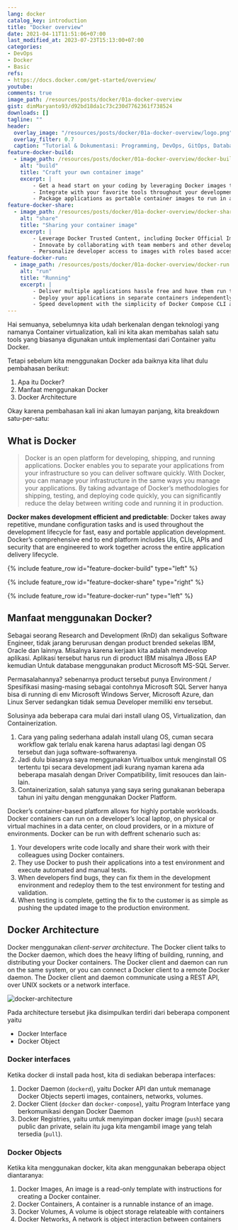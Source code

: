 ```yaml
---
lang: docker
catalog_key: introduction
title: "Docker overview"
date: 2021-04-11T11:51:06+07:00
last_modified_at: 2023-07-23T15:13:00+07:00
categories:
- DevOps
- Docker
- Basic
refs: 
- https://docs.docker.com/get-started/overview/
youtube: 
comments: true
image_path: /resources/posts/docker/01a-docker-overview
gist: dimMaryanto93/d92bd18da1c73c230d7762361f738524
downloads: []
tagline: ""
header:
  overlay_image: "/resources/posts/docker/01a-docker-overview/logo.png"
  overlay_filter: 0.7
  caption: "Tutorial & Dokumentasi: Programming, DevOps, GitOps, Database, & Servers"
feature-docker-build:
  - image_path: /resources/posts/docker/01a-docker-overview/docker-build.png
    alt: "build"
    title: "Craft your own container image"
    excerpt: |
        - Get a head start on your coding by leveraging Docker images to efficiently develop your own unique applications on Windows and Mac.  Create your multi-container application using Docker Compose.
        - Integrate with your favorite tools throughout your development pipeline – Docker works with all development tools you use including VS Code, CircleCI and GitHub.
        - Package applications as portable container images to run in any environment consistently from on-premises Kubernetes to AWS ECS, Azure ACI, Google GKE and more.
feature-docker-share:
  - image_path: /resources/posts/docker/01a-docker-overview/docker-share.png
    alt: "share"
    title: "Sharing your container image"
    excerpt: |
        - Leverage Docker Trusted Content, including Docker Official Images and images from Docker Verified Publishers from the Docker Hub repository.
        - Innovate by collaborating with team members and other developers and by easily publishing images to Docker Hub.
        - Personalize developer access to images with roles based access control and get insights into activity history with Docker Registry.
feature-docker-run:
  - image_path: /resources/posts/docker/01a-docker-overview/docker-run.png
    alt: "run"
    title: "Running"
    excerpt: |
        - Deliver multiple applications hassle free and have them run the same way on all your environments including design, testing, staging and production – desktop or cloud-native.
        - Deploy your applications in separate containers independently and in different languages. Reduce the risk of conflict between languages, libraries or frameworks.
        - Speed development with the simplicity of Docker Compose CLI and with one command, launch your applications locally and on the cloud with AWS ECS and Azure ACI.
---
```


Hai semuanya, sebelumnya kita udah berkenalan dengan teknologi yang namanya Container virtualization, kali ini kita akan membahas salah satu tools yang biasanya digunakan untuk implementasi dari Container yaitu Docker. 

Tetapi sebelum kita menggunakan Docker ada baiknya kita lihat dulu pembahasan berikut:

1. Apa itu Docker?
2. Manfaat menggunakan Docker
3. Docker Architecture

Okay karena pembahasan kali ini akan lumayan panjang, kita breakdown satu-per-satu:

<!--more-->

## What is Docker

> Docker is an open platform for developing, shipping, and running applications. Docker enables you to separate your applications from your infrastructure so you can deliver software quickly. With Docker, you can manage your infrastructure in the same ways you manage your applications. 
By taking advantage of Docker’s methodologies for shipping, testing, and deploying code quickly, you can significantly reduce the delay between writing code and running it in production.

**Docker makes development efficient and predictable**: Docker takes away repetitive, mundane configuration tasks and is used throughout the development lifecycle for fast, easy and portable application development. 
Docker’s comprehensive end to end platform includes UIs, CLIs, APIs and security that are engineered to work together across the entire application delivery lifecycle.

{% include feature_row id="feature-docker-build" type="left" %}

{% include feature_row id="feature-docker-share" type="right" %}

{% include feature_row id="feature-docker-run" type="left" %}


## Manfaat menggunakan Docker?

Sebagai seorang Research and Development (RnD) dan sekaligus Software Engineer, tidak jarang berurusan dengan product brended sekelas IBM, Oracle dan lainnya. Misalnya karena kerjaan kita adalah mendevelop aplikasi. Aplikasi tersebut harus run di product IBM misalnya JBoss EAP kemudian Untuk database menggunakan product Microsoft MS-SQL Server.

Permasalahannya? sebenarnya product tersebut punya Environment / Spesifikasi masing-masing sebagai contohnya Microsoft SQL Server hanya bisa di running di env Microsoft Windows Server, Microsoft Azure, dan Linux Server sedangkan tidak semua Developer memiliki env tersebut. 

Solusinya ada beberapa cara mulai dari install ulang OS, Virtualization, dan Containerization. 

1. Cara yang paling sederhana adalah install ulang OS, cuman secara workflow gak terlalu enak karena harus adaptasi lagi dengan OS tersebut dan juga software-softwarenya.
2. Jadi dulu biasanya saya menggunakan Virtualbox untuk menginstall OS tertentu tpi secara development jadi kurang nyaman karena ada beberapa masalah dengan Driver Compatibility, limit resouces dan lain-lain.
3. Containerization, salah satunya yang saya sering gunakanan beberapa tahun ini yaitu dengan menggunakan Docker Platform.

Docker’s container-based platform allows for highly portable workloads. Docker containers can run on a developer’s local laptop, on physical or virtual machines in a data center, on cloud providers, or in a mixture of environments. Docker can be run with deffrent schenario such as:

1. Your developers write code locally and share their work with their colleagues using Docker containers.
2. They use Docker to push their applications into a test environment and execute automated and manual tests.
3. When developers find bugs, they can fix them in the development environment and redeploy them to the test environment for testing and validation.
4. When testing is complete, getting the fix to the customer is as simple as pushing the updated image to the production environment.


## Docker Architecture

Docker menggunakan _client-server architecture_. The Docker client talks to the Docker daemon, which does the heavy lifting of building, running, and distributing your Docker containers. The Docker client and daemon can run on the same system, or you can connect a Docker client to a remote Docker daemon. The Docker client and daemon communicate using a REST API, over UNIX sockets or a network interface.

![docker-architecture](https://docs.docker.com/engine/images/architecture.svg)

Pada architecture tersebut jika disimpulkan terdiri dari beberapa component yaitu

- Docker Interface
- Docker Object

### Docker interfaces

Ketika docker di install pada host, kita di sediakan beberapa interfaces:

1. Docker Daemon (`dockerd`), yaitu Docker API dan untuk memanage Docker Objects seperti images, containers, networks, volumes.
2. Docker Client (`docker` dan `docker-compose`), yaitu Program Interface yang berkomunikasi dengan Docker Daemon  
3. Docker Registries, yaitu untuk menyimpan docker image (`push`) secara public dan private, selain itu juga kita mengambil image yang telah tersedia (`pull`).

### Docker Objects

Ketika kita menggunakan docker, kita akan menggunakan beberapa object diantaranya:

1. Docker Images, An image is a read-only template with instructions for creating a Docker container.
2. Docker Containers, A container is a runnable instance of an image.
3. Docker Volumes, A volume is object storage relateable with containers
4. Docker Networks, A network is object interaction between containers

